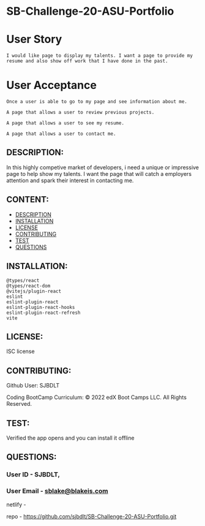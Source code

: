 # SB-Challenge-20-ASU-Portfolio

# User Story

    I would like page to display my talents. I want a page to provide my resume and also show off work that I have done in the past.

# User Acceptance

    Once a user is able to go to my page and see information about me. 
    
    A page that allows a user to review previous projects.
    
    A page that allows a user to see my resume.

    A page that allows a user to contact me.

## DESCRIPTION:

   In this highly competive market of developers, i need a unique or impressive page to help show my talents. I want the page that will catch a employers attention and spark their interest in contacting me.

## CONTENT:

* [DESCRIPTION](#description)
* [INSTALLATION](#installation)
* [LICENSE](#license)
* [CONTRIBUTING](#contributing)
* [TEST](#test)
* [QUESTIONS](#questions)

## INSTALLATION:

    @types/react
    @types/react-dom
    @vitejs/plugin-react
    eslint
    eslint-plugin-react
    eslint-plugin-react-hooks
    eslint-plugin-react-refresh
    vite

## LICENSE:

ISC license

## CONTRIBUTING:

Github User: SJBDLT


Coding BootCamp Curriculum:
© 2022 edX Boot Camps LLC. All Rights Reserved.

## TEST:

Verified the app opens and you can install it offline

## QUESTIONS:

### User ID - SJBDLT,
### User Email - sblake@blakeis.com

netlify - 

repo - https://github.com/sjbdlt/SB-Challenge-20-ASU-Portfolio.git


